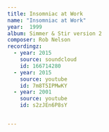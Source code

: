```yaml
---
title: Insomniac at Work
name: "Insomniac at Work"
year:  1999
album: Simmer & Stir version 2
composer: Rob Nelson
recordingz:
  - year: 2015
    source: soundcloud
    id: 166714280
  - year: 2015
    source: youtube
    id: 7m8T5IPMwKY
  - year: 2001
    source: youtube
    id: s2zJEn6P8sY


---
```


